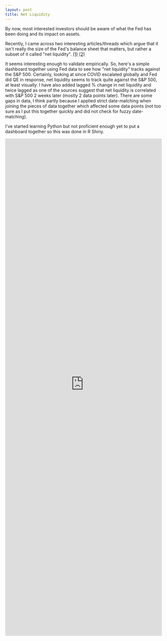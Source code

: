 ```yaml
---
layout: post
title: Net Liquidity
---
```


By now, most interested investors should be aware of what the Fed has been doing and its impact on assets. 

Recently, I came across two interesting articles/threads which argue that it isn't really the size of the Fed's balance sheet that matters, but rather a subset of it called "net liquidity". [(1)](https://twitter.com/maxjanderson/status/1546472693234470912) [(2)](https://thelastbearstanding.substack.com/p/draining-the-repo)

It seems interesting enough to validate empirically. So, here's a simple dashboard together using Fed data to see how "net liquidity" tracks against the S&P 500. Certainly, looking at since COVID escalated globally and Fed did QE in response, net liquidity seems to track quite against the S&P 500, at least visually. I have also added lagged % change in net liquidity and twice lagged as one of the sources suggest that net liquidity is correlated with S&P 500 2 weeks later (mostly 2 data points later). There are some gaps in data, I think partly because I applied strict date-matching when joining the pieces of data together which affected some data points (not too sure as I put this together quickly and did not check for fuzzy date-matching).

I've started learning Python but not proficient enough yet to put a dashboard together so this was done in R Shiny.

<iframe height="1600" width="100%" frameborder="no" src="https://clementweegk.shinyapps.io/net_liquidity/"> </iframe>






